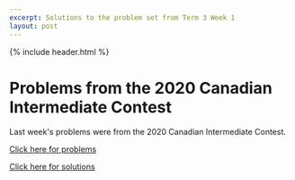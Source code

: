 ```yaml
---
excerpt: Solutions to the problem set from Term 3 Week 1
layout: post
---
```


{% include header.html %}

# Problems from the 2020 Canadian Intermediate Contest

Last week's problems were from the 2020 Canadian Intermediate Contest.

[Click here for problems](https://cemc.uwaterloo.ca/contests/past_contests/2020/2020CIMC.pdf)

[Click here for solutions](https://cemc.uwaterloo.ca/contests/past_contests/2020/2020CIMCSolution.pdf)
